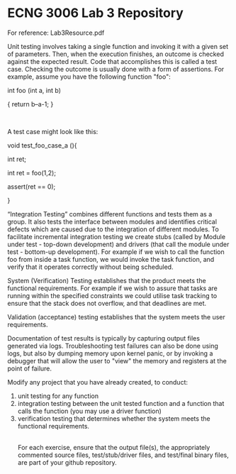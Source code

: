 # ECNG 3006 Lab 3 Repository

For reference: Lab3Resource.pdf 


Unit testing involves taking a single function and invoking it with a given set of parameters. Then, when the execution finishes, an outcome is checked against the expected result. Code that accomplishes this is called a test case. Checking the outcome is usually done with a form of assertions. For example, assume you have the following function "foo": 

<p> int foo (int a, int b) </p>
<p> { return b–a-1; } </p>
<br>
<p> A test case might look like this: </p>
<p> void test_foo_case_a (){ </p>
<p> int ret; </p>
<p> int ret = foo(1,2); </p>
<p> assert(ret == 0); </p>
<p> } </p>


“Integration Testing” combines different functions and tests them as a group. It also tests the interface between modules and identifies critical defects which are caused due to the integration of different modules. To facilitate incremental integration testing we create stubs (called by Module under test - top-down development) and drivers (that call the module under test - bottom-up development). For example if we wish to call the function foo from inside a task function, we would invoke the task function, and verify that it operates correctly without being scheduled.

System (Verification) Testing establishes that the product meets the functional requirements. For example if we wish to assure that tasks are running within the specified constraints we could utilise task tracking to ensure that the stack does not overflow, and that deadlines are met.

Validation (acceptance) testing establishes that the system meets the user requirements.

Documentation of test results is typically by capturing output files generated via logs. Troubleshooting test failures can also be done using logs, but also by dumping memory upon kernel panic, or by invoking a debugger that will allow the user to "view" the memory and registers at the point of failure.

Modify any project that you have already created, to conduct:

<ol>
          <li> unit testing for any function </li>
          <li> integration testing between the unit tested function and a function that calls the function (you may use a driver function)</li>
          <li> verification testing that determines whether the system meets the functional requirements.</li>
<br>
          
For each exercise, ensure that the output file(s), the appropriately commented source files, test/stub/driver files, and test/final binary files, are part of your github repository.
